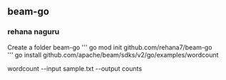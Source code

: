 ## beam-go
### rehana naguru
Create a folder beam-go
'''
go mod init github.com/rehana7/beam-go  
'''
go install github.com/apache/beam/sdks/v2/go/examples/wordcount

wordcount --input sample.txt --output counts
